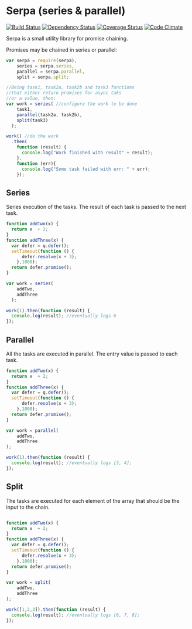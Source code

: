 Serpa (series & parallel)
=====
[![Build Status](https://travis-ci.org/AdesisNetlife/serpa.png?branch=master)](https://travis-ci.org/AdesisNetlife/serpa) [![Dependency Status](https://gemnasium.com/AdesisNetlife/serpa.png)](https://gemnasium.com/AdesisNetlife/serpa)
[![Coverage Status](https://coveralls.io/repos/AdesisNetlife/serpa/badge.png?branch=master)](https://coveralls.io/r/AdesisNetlife/serpa?branch=master)
[![Code Climate](https://codeclimate.com/github/AdesisNetlife/serpa.png)](https://codeclimate.com/github/AdesisNetlife/serpa)

Serpa is a small utility library for promise chaining.

Promises may be chained in series or parallel:

```js
var serpa = require(serpa),
    series = serpa.series,
    parallel = serpa.parallel,
    split = serpa.split;

//Being task1, task2a, task2b and task3 functions
//that either return promises for async taks
//or a value, then:
var work = series( //configure the work to be done
    task1,
    parallel(task2a, task2b),
    split(task3)
  );

work() //do the work
  .then(
    function (result) {
      console.log("Work finished with result" + result);
    },
    function (err){
      console.log("Some task failed with err: " + err);
    });
```

## Series
Series execution of the tasks.
The result of each task is passed to the next task.

```js
function addTwo(x) {
  return x  + 2;
}
function addThree(x) {
  var defer = q.defer();
  setTimeout(function () {
      defer.resolve(x + 3);
    },1000);
  return defer.promise();
}

var work = series(
    addTwo,
    addThree
  );

work(1).then(function (result) {
  console.log(result); //eventually logs 6
});

```

## Parallel
All the tasks are executed in parallel. The entry value is passed to each task.

```js
function addTwo(x) {
  return x  + 2;
}
function addThree(x) {
  var defer = q.defer();
  setTimeout(function () {
      defer.resolve(x + 3);
    },1000);
  return defer.promise();
}

var work = parallel(
    addTwo,
    addThree
);

work(1).then(function (result) {
  console.log(result); //eventually logs [3, 4];
});

```

## Split
The tasks are executed for each element of the array that should be the input to the chain.

```js

function addTwo(x) {
  return x  + 2;
}
function addThree(x) {
  var defer = q.defer();
  setTimeout(function () {
      defer.resolve(x + 3);
    },1000);
  return defer.promise();
}

var work = split(
    addTwo,
    addThree
);

work([1,2,3]).then(function (result) {
  console.log(result); //eventually logs [6, 7, 8];
});

```
